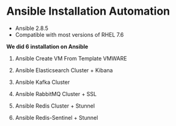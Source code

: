 
# Ansible Installation Automation

-   Ansible 2.8.5
-   Compatible with most versions of RHEL 7.6


**We did 6 installation on Ansible**
1. Ansible Create VM From Template VMWARE

2. Ansible Elasticsearch Cluster + Kibana

3. Ansible Kafka Cluster

4. Ansible RabbitMQ Cluster + SSL

5. Ansible Redis Cluster + Stunnel

6. Ansible Redis-Sentinel + Stunnel
